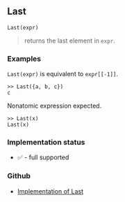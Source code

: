 ## Last

```
Last(expr)
```

> returns the last element in `expr`.

### Examples

`Last(expr)` is equivalent to `expr[[-1]]`.

```
>> Last({a, b, c})
c
```

Nonatomic expression expected.

```
>> Last(x)
Last(x)
```






### Implementation status

* &#x2705; - full supported

### Github

* [Implementation of Last](https://github.com/axkr/symja_android_library/blob/master/symja_android_library/matheclipse-core/src/main/java/org/matheclipse/core/builtin/ListFunctions.java#L3950) 
